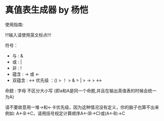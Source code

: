 # 真值表生成器 by 杨恺

使用指南:

!!!输入请使用英文标点!!!

符号：
* 与 : &
* 或 : |
* 非 : !
* 蕴含 : -> 或 <-
* 双蕴含 : <->
优先级 ：() > ！ > & > | > -> > <->

命题 : 字母 不区分大小写 (即a和A是同一个命题,并且在输出真值表的时候会统一为A)

请不要故意用一堆->和<-卡优先级，因为这种情况没有定义，你的脑子也算不出来
例如: A<-B->C，请用括号规定计算顺序A<-(B->C)或(A<-B)->C
